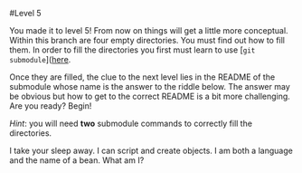 #Level 5

You made it to level 5! From now on things will get a little more conceptual.
Within this branch are four empty directories. You must find out how to fill them.
In order to fill the directories you first must learn to use [```git submodule```]([here](http://git-scm.com/docs/git-submodule).

Once they are filled, the clue to the next level lies in the README of the submodule whose name is the answer to the riddle below.
The answer may be obvious but how to get to the correct README is a bit more challenging.
Are you ready? 
Begin!

*Hint*: you will need **two** submodule commands to correctly fill the directories.

I take your sleep away.
I can script and create objects.
I am both a language and the name of a bean.
What am I?
